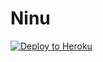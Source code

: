 Ninu
================

[![Deploy to Heroku](https://www.herokucdn.com/deploy/button.png)](https://heroku.com/deploy)

